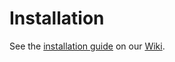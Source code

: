 Installation
============

See the [installation guide](https://github.com/CKOTech/checkout-xcart-plugin/wiki/Installation) on our [Wiki](https://github.com/CKOTech/checkout-xcart-plugin/wiki).